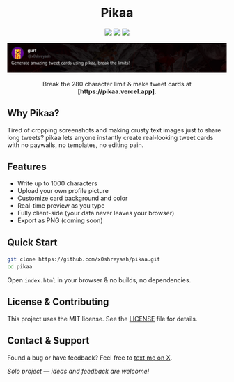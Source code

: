 <h1 align="center">Pikaa</h1>

<p align="center">
<img src="https://img.shields.io/badge/HTML-000000.svg?style=for-the-badge&logo=html5&logoColor=white">
<img src="https://img.shields.io/badge/CSS-000000.svg?style=for-the-badge&logo=css3&logoColor=white">
<img src="https://img.shields.io/badge/JavaScript-000000.svg?style=for-the-badge&logo=javascript&logoColor=white">
</p>

![GithubBanner](assets/demo.png)

<p align="center">
Break the 280 character limit & make tweet cards at <strong>[https://pikaa.vercel.app]</strong>.
</p>

## Why Pikaa?

Tired of cropping screenshots and making crusty text images just to share long tweets? pikaa lets anyone instantly create real-looking tweet cards with no paywalls, no templates, no editing pain.

## Features

- Write up to 1000 characters
- Upload your own profile picture
- Customize card background and color
- Real-time preview as you type
- Fully client-side (your data never leaves your browser)
- Export as PNG (coming soon)

## Quick Start

```bash
git clone https://github.com/x0shreyash/pikaa.git
cd pikaa
```
Open `index.html` in your browser & no builds, no dependencies.

## License & Contributing

This project uses the MIT license. See the [LICENSE](LICENSE) file for details.

## Contact & Support

Found a bug or have feedback? Feel free to [text me on X](https://x.com/x0shreyash).

*Solo project — ideas and feedback are welcome!*
